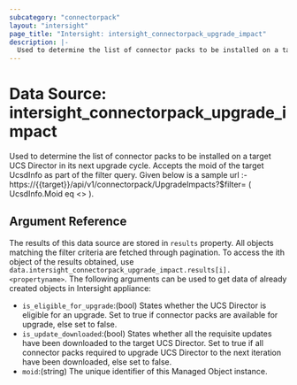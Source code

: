 ```yaml
---
subcategory: "connectorpack"
layout: "intersight"
page_title: "Intersight: intersight_connectorpack_upgrade_impact"
description: |-
  Used to determine the list of connector packs to be installed on a target UCS Director in its next upgrade cycle. Accepts the moid of the target UcsdInfo as part of the filter query. Given below is a sample url :- https://{{target}}/api/v1/connectorpack/UpgradeImpacts?$filter= ( UcsdInfo.Moid eq <<MoId>> ).
---
```


# Data Source: intersight_connectorpack_upgrade_impact
Used to determine the list of connector packs to be installed on a target UCS Director in its next upgrade cycle. Accepts the moid of the target UcsdInfo as part of the filter query. Given below is a sample url :- https://{{target}}/api/v1/connectorpack/UpgradeImpacts?$filter= ( UcsdInfo.Moid eq <<MoId>> ).
## Argument Reference
The results of this data source are stored in `results` property.
All objects matching the filter criteria are fetched through pagination.
To access the ith object of the results obtained, use `data.intersight_connectorpack_upgrade_impact.results[i].<propertyname>`.
The following arguments can be used to get data of already created objects in Intersight appliance:
* `is_eligible_for_upgrade`:(bool) States whether the UCS Director is eligible for an upgrade. Set to true if connector packs are available for upgrade, else set to false. 
* `is_update_downloaded`:(bool) States whether all the requisite updates have been downloaded to the target UCS Director. Set to true if all connector packs required to upgrade UCS Director to the next iteration have been downloaded, else set to false. 
* `moid`:(string) The unique identifier of this Managed Object instance. 
 